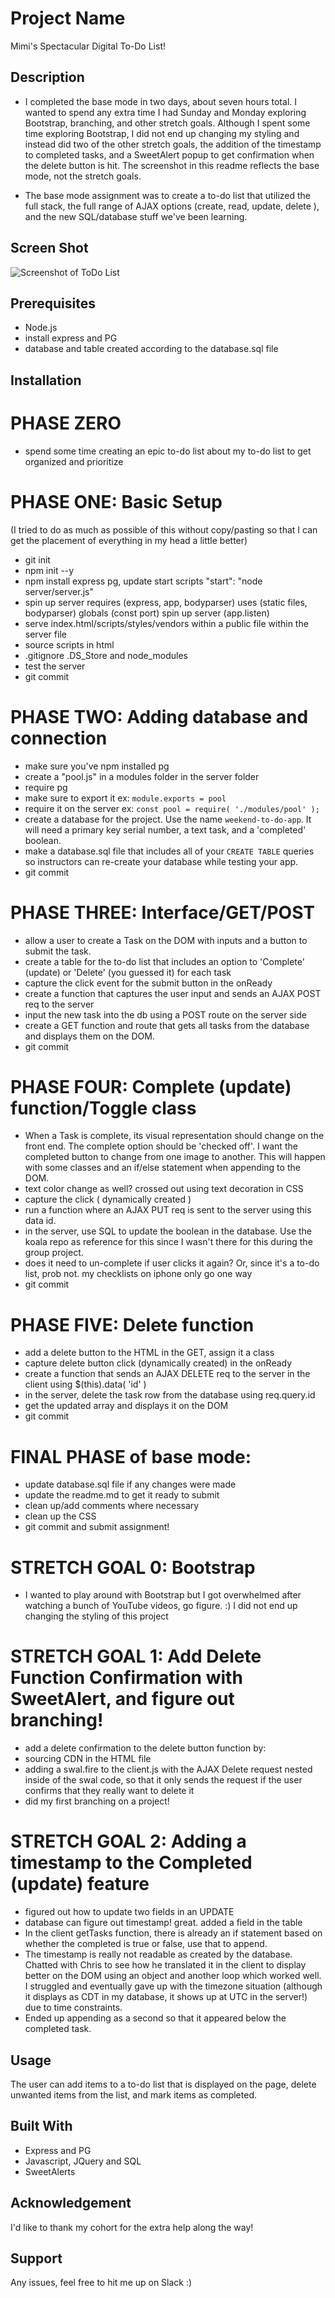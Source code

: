 # Project Name

Mimi's Spectacular Digital To-Do List!

## Description

- I completed the base mode in two days, about seven hours total. I wanted to spend any extra time I had Sunday and Monday exploring Bootstrap, branching, and other stretch goals. Although I spent some time exploring Bootstrap, I did not end up changing my styling and instead did two of the other stretch goals, the addition of the timestamp to completed tasks, and a SweetAlert popup to get confirmation when the delete button is hit. The screenshot in this readme reflects the base mode, not the stretch goals. 

- The base mode assignment was to create a to-do list that utilized the full stack, the full range of AJAX options (create, read, update, delete ), and the new SQL/database stuff we've been learning.

## Screen Shot
![Screenshot of ToDo List](ToDoAppScreenshot.png)

## Prerequisites

- Node.js
- install express and PG
- database and table created according to the database.sql file

## Installation

PHASE ZERO
===

- spend some time creating an epic to-do list about my to-do list to get organized and prioritize

PHASE ONE: Basic Setup
===
(I tried to do as much as possible of this without copy/pasting so that I can get the placement of everything in my head a little better)

- git init
- npm init --y
- npm install express pg, update start scripts "start": "node server/server.js"
- spin up server
    requires (express, app, bodyparser)
    uses (static files, bodyparser)
    globals (const port)
    spin up server (app.listen)
- serve index.html/scripts/styles/vendors within a public file within the server file
- source scripts in html
- .gitignore .DS_Store and node_modules
- test the server
- git commit

PHASE TWO: Adding database and connection
===

- make sure you've npm installed pg
- create a "pool.js" in a modules folder in the server folder
- require pg
- make sure to export it ex: ```module.exports = pool```
- require it on the server ex: ```const pool = require( './modules/pool' );```
- create a database for the project.  Use the name `weekend-to-do-app`. It will need a primary key serial number, a text task, and a 'completed' boolean.
- make a database.sql file that includes all of your `CREATE TABLE` queries so instructors can re-create your database while testing your app.
- git commit

PHASE THREE: Interface/GET/POST
===

- allow a user to create a Task on the DOM with inputs and a button to submit the task.
- create a table for the to-do list that includes an option to 'Complete' (update) or 'Delete' (you guessed it) for each task
- capture the click event for the submit button in the onReady
- create a function that captures the user input and sends an AJAX POST req to the server
- input the new task into the db using a POST route on the server side
- create a GET function and route that gets all tasks from the database and displays them on the DOM.
- git commit

PHASE FOUR: Complete (update) function/Toggle class
===
- When a Task is complete, its visual representation should change on the front end. The complete option should be  'checked off'. I want the completed button to change from one image to another. This will happen with some classes and an if/else statement when appending to the DOM.
- text color change as well? crossed out using text decoration in CSS
- capture the click ( dynamically created )
- run a function where an AJAX PUT req is sent to the server using this data id. 
- in the server, use SQL to update the boolean in the database. Use the koala repo as reference for this since I wasn't there for this during the group project.
- does it need to un-complete if user clicks it again? Or, since it's a to-do list, prob not. my checklists on iphone only go one way
- git commit

PHASE FIVE: Delete function
===
- add a delete button to the HTML in the GET, assign it a class
- capture delete button click (dynamically created) in the onReady
- create a function that sends an AJAX DELETE req to the server in the client using $(this).data( 'id' ) 
- in the server, delete the task row from the database using req.query.id
- get the updated array and displays it on the DOM
- git commit

FINAL PHASE of base mode:
===
- update database.sql file if any changes were made
- update the readme.md to get it ready to submit
- clean up/add comments where necessary
- clean up the CSS
- git commit and submit assignment!

STRETCH GOAL 0: Bootstrap
===
- I wanted to play around with Bootstrap but I got overwhelmed after watching a bunch of YouTube videos, go figure. :) I did not end up changing the styling of this project

STRETCH GOAL 1: Add Delete Function Confirmation with SweetAlert, and figure out branching!
===
- add a delete confirmation to the delete button function by:
- sourcing CDN in the HTML file
- adding a swal.fire to the client.js with the AJAX Delete request nested inside of the swal code, so that it only sends the request if the user confirms that they really want to delete it
- did my first branching on a project!

STRETCH GOAL 2: Adding a timestamp to the Completed (update) feature
===
- figured out how to update two fields in an UPDATE
- database can figure out timestamp! great. added a field in the table
- In the client getTasks function, there is already an if statement based on whether the completed is true or false, use that to append.
- The timestamp is really not readable as created by the database. Chatted with Chris to see how he translated it in the client to display better on the DOM using an object and another loop which worked well. I struggled and eventually gave up with the timezone situation (although it displays as CDT in my database, it shows up at UTC in the server!) due to time constraints.
- Ended up appending as a second <tr></tr> so that it appeared below the completed task.


## Usage

The user can add items to a to-do list that is displayed on the page, delete unwanted items from the list, and mark items as completed.

## Built With

- Express and PG
- Javascript, JQuery and SQL
- SweetAlerts

## Acknowledgement

I'd like to thank my cohort for the extra help along the way!

## Support

Any issues, feel free to hit me up on Slack :)